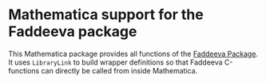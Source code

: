 # Mathematica support for the Faddeeva package

This Mathematica package provides all functions of the 
[Faddeeva Package](http://ab-initio.mit.edu/wiki/index.php/Faddeeva_Package). It uses `LibraryLink` to build
wrapper definitions so that Faddeeva C-functions can directly be called from inside Mathematica.